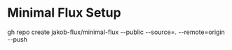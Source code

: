 # Minimal Flux Setup

gh repo create jakob-flux/minimal-flux --public --source=. --remote=origin --push  